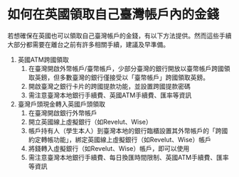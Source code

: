 # 如何在英國領取自己臺灣帳戶內的金錢
若想確保在英國也可以領取自己臺灣帳戶的金錢，有以下方法提供。然而這些手續大部分都需要在離台之前有許多相關手續，建議及早準備。

1. 英國ATM跨國領取
    1. 在臺灣開啟外幣帳戶/臺幣帳戶，少部分臺灣的銀行開放以臺幣帳戶跨國領取英鎊，但多數臺灣的銀行僅接受以「臺幣帳戶」跨國領取英鎊。
    2. 開啟臺灣之銀行卡片的跨國提款功能，並設置跨國提款密碼
    3. 需注意臺灣本地銀行手續費、英國ATM手續費、匯率等資訊 
2. 臺灣戶頭現金轉入英國戶頭領取
    1. 在臺灣開啟銀行外幣帳戶
    2. 開立英國線上虛擬銀行（如Revelut、Wise）
    3. 帳戶持有人（學生本人）到臺灣本地的銀行臨櫃設置其外幣帳戶的「跨國約定轉帳功能」，綁定英國線上虛擬銀行（如Revelut、Wise）帳戶
    4. 將錢轉入虛擬銀行（如Revelut、Wise）帳戶，即可以使用
    5. 需注意臺灣本地銀行手續費、每日換匯時間限制、英國ATM手續費、匯率等資訊
